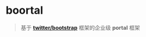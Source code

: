 boortal
=======

>基于 **[twitter/bootstrap](http://twitter.github.com/bootstrap/)** 框架的企业级 **portal** 框架
